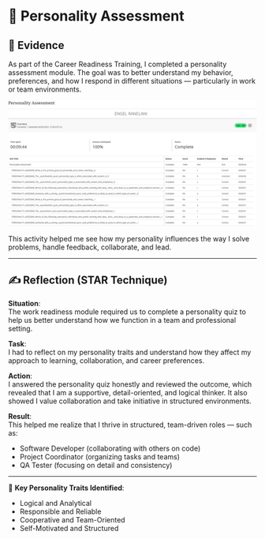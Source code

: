 # 🧠 Personality Assessment

## 🧾 Evidence

As part of the Career Readiness Training, I completed a personality assessment module. The goal was to better understand my behavior, preferences, and how I respond in different situations — particularly in work or team environments.

![Personality Quiz Result](../assets/personality-quiz.png)

This activity helped me see how my personality influences the way I solve problems, handle feedback, collaborate, and lead.

---

## ✍️ Reflection (STAR Technique)

**Situation**:  
The work readiness module required us to complete a personality quiz to help us better understand how we function in a team and professional setting.

**Task**:  
I had to reflect on my personality traits and understand how they affect my approach to learning, collaboration, and career preferences.

**Action**:  
I answered the personality quiz honestly and reviewed the outcome, which revealed that I am a supportive, detail-oriented, and logical thinker. It also showed I value collaboration and take initiative in structured environments.

**Result**:  
This helped me realize that I thrive in structured, team-driven roles — such as:
- Software Developer (collaborating with others on code)
- Project Coordinator (organizing tasks and teams)
- QA Tester (focusing on detail and consistency)

---

🎯 **Key Personality Traits Identified**:
- Logical and Analytical  
- Responsible and Reliable  
- Cooperative and Team-Oriented  
- Self-Motivated and Structured  

